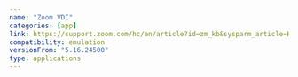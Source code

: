 ```yaml
---
name: "Zoom VDI"
categories: [app]
link: https://support.zoom.com/hc/en/article?id=zm_kb&sysparm_article=KB0063810
compatibility: emulation
versionFrom: "5.16.24500"
type: applications
---
```


